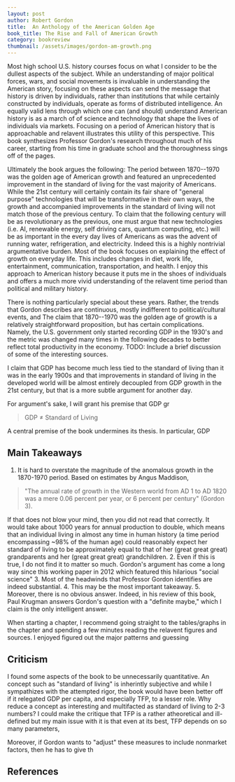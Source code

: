 ```yaml
---
layout: post
author: Robert Gordon
title:  An Anthology of the American Golden Age
book_title: The Rise and Fall of American Growth
category: bookreview
thumbnail: /assets/images/gordon-am-growth.png
---
```




Most high school U.S. history courses focus on what I consider to be the dullest aspects of the subject. While an understanding of major political forces, wars, and social movements is invaluable in understanding the American story, focusing on these aspects can send the message that history is driven by individuals, rather than institutions that while certainly constructed by individuals, operate as forms of distributed intelligence. An equally valid lens through which one can (and should) understand American history is as a march of of science and technology that shape the lives of individuals via markets. Focusing on a period of American history that is approachable and relavent illustrates this utility of this perspective. This book synthesizes Professor Gordon's research throughout much of his career, starting from his time in graduate school and the thoroughness sings off of the pages. 

Ultimately the book argues the following: The period between 1870--1970 was the golden age of American growth and featured an unprecedented improvement in the standard of living for the vast majority of Americans. While the 21st century will certainly contain its fair share of "general purpose" technologies that will be transformative in their own ways, the growth and accompanied improvements in the standard of living will not match those of the previous century. To claim that the following century will be as revolutionary as the previous, one must argue that new technologies (i.e. AI, renewable energy, self driving cars, quantum computing, etc.) will be as important in the every day lives of Americans as was the advent of running water, refrigeration, and electricity. Indeed this is a highly nontrivial argumentative burden. Most of the book focuses on explaining the effect of growth on everyday life. This includes changes in diet, work life, entertainment, communication, transportation, and health. I enjoy this approach to American history because it puts me in the shoes of individuals and offers a much more vivid understanding of the relavent time period than political and military history. 


There is nothing particularly special about these years. Rather, the trends that Gordon describes are continuous, mostly indifferent to political/cultural events, and 
The claim that 1870--1970 was the golden age of growth is a relatively straightforward proposition, but has certain complications. Namely, the U.S. government only started recording GDP in the 1930's and the metric was changed many times in the following decades to better reflect total productivity in the economy. TODO: Include a brief discussion of some of the interesting sources. 

I claim that GDP has become much less tied to the standard of living than it was in the early 1900s and that improvements in standard of living in the developed world will be almost entirely decoupled from GDP growth in the 21st century, but that is a more subtle argument for another day. 

For argument's sake, I will grant his premise that GDP gr

> GDP $\neq$ Standard of Living

A central premise of the book undermines its thesis. In particular, GDP 



## Main Takeaways
1. It is hard to overstate the magnitude of the anomalous growth in the 1870-1970 period. Based on estimates by Angus Maddison, 
>"The annual rate of growth in the Western world from AD 1 to AD 1820 was a mere 0.06 percent per year, or 6 percent per century" (Gordon 3). 

If that does not blow your mind, then you did not read that correctly. It would take about 1000 years for annual production to double, which means that an individual living in almost any time in human history (a time period encompassing ~98% of the human age) could reasonably expect her standard of living to be approximately equal to that of her (great great great) grandparents and her (great great great) grandchildren. 
2. Even if this is true, I do not find it to matter so much. Gordon's argument has come a long way since this working paper in 2012 which featured this hilarious "social science"
3. Most of the headwinds that Professor Gordon identifies are indeed substantial. 
4. This may be the most important takeaway. 
5. Moreover, there is no obvious answer. Indeed, in his review of this book, Paul Krugman answers Gordon's question with a "definite maybe," which I claim is the only intelligent answer. 

When starting a chapter, I recommend going straight to the tables/graphs in the chapter and spending a few minutes reading the relavent figures and sources. I enjoyed figured out the major patterns and guessing 

## Criticism

I found some aspects of the book to be unnecessarily quantitative. An concept such as "standard of living" is inherintly subjective and while I sympathizes with the attempted rigor, the book would have been better off if it relegated GDP per capita, and especially TFP, to a lesser role. Why reduce a concept as interesting and multifacted as standard of living to 2-3 numbers? I could make the critique that TFP is a rather atheoretical and ill-defined but my main issue with it is that even at its best, TFP depends on so many parameters, 

Moreover, if Gordon wants to "adjust" these measures to include nonmarket factors, then he has to give th

## References

